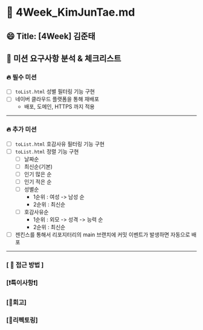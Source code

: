 # 🔎 4Week_KimJunTae.md

## 😄 Title: [4Week] 김준태

## 📕 미션 요구사항 분석 & 체크리스트

### 🔥 필수 미션
- [ ] `toList.html` 성별 필터링 기능 구현
- [ ] 네이버 클라우드 플랫폼을 통해 재배포
  - 배포, 도메인, HTTPS 까지 적용
---

### 🔥 추가 미션
- [ ] `toList.html` 호감사유 필터링 기능 구현
- [ ] `toList.html` 정렬 기능 구현
  - [ ] 날짜순
  - [ ] 최신순(기본)
  - [ ] 인기 많은 순
  - [ ] 인기 적은 순
  - [ ] 성별순
    - 1순위 : 여성 -> 남성 순
    - 2순위 : 최신순
  - [ ] 호감사유순
    - 1순위 : 외모 -> 성격 -> 능력 순
    - 2순위 : 최신순
- [ ] 젠킨스를 통해서 리포지터리의 main 브랜치에 커밋 이벤트가 발생하면 자동으로 배포
---

### **[ 📗 접근 방법 ]**


### **[❗️특이사항❗️]**

### **[🤔회고]**

### **[💫리펙토링]**
